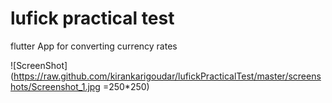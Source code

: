 # lufick practical test

flutter App for converting currency rates


![ScreenShot](https://raw.github.com/kirankarigoudar/lufickPracticalTest/master/screenshots/Screenshot_1.jpg =250*250)

